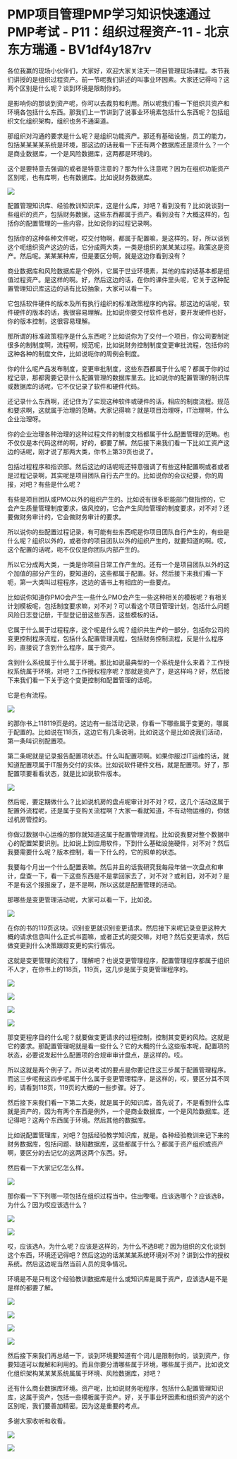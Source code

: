 # PMP项目管理PMP学习知识快速通过PMP考试 - P11：组织过程资产-11 - 北京东方瑞通 - BV1df4y187rv

各位我赢的现场小伙伴们，大家好，欢迎大家关注天一项目管理现场课程。本节我们讲授的是组织过程资产。前一节呢我们讲述的叫事业环因素。大家还记得吗？这两个区别是什么呢？谈到环境是限制你的。

是影响你的那谈到资产呢，你可以去裁剪和利用。所以呢我们看一下组织共资产和环境各包括什么东西。那我们上一节讲到了说事业环境素包括什么东西呢？包括组织文化组织架构，组织也务不通渠道。

那组织对沟通的要求是什么呢？是组织功能资产。那还有基础设施，员工的能力，包括某某某某系统是环境，那这边的话我看一下还有两个数据库还是须什么？一个是商业数据库，一个是风险数据库，这两都是环境的。

这个是要特意去强调的或者是特意注意的？那为什么注意呢？因为在组织功能资产区别呢，也有库啊，也有数据库。比如说财务数据库。



![](img/ddc80811938b319eca1aef84e747a586_1.png)

配置管理知识库、经验教训知识库，这是什么库，对吧？看到没有？比如说谈到一些组织的资产，包括财务数据，这些东西都属于资产。看到没有？大概这样的，包括你的配置管理的一些内容，比如说你的过程记录啊。

包括你的这种各种文件呢，哎交付物啊，都属于配置嘛，是这样的。好，所以谈到这个呃组织资产这边的话，它分成两大类，一类是组织的某某某过程。政策这是资产。然后呢。某某某种库，但是要区分啊，就是这边你看到没有？

商业数据库和风险数据库是个例外，它属于世业环境素，其他的库的话基本都是组值过程资产。是这样的啊。好，然后这边的话，在你的课件里头呢，它关于这种配置管理知识库这边的话有比较抽象，大家可以看一下。

它包括软件硬件的版本及所有执行组织的标准政策程序的内容。那这边的话呢，软件硬件的版本的话，我很容易理解。比如说你要交付软件也好，要开发硬件也好，你的版本控制，这很容易理解。

那所谓的标准政策程序是什么东西呢？比如说你为了交付一个项目，你公司要制定很多的制制度啊，流程啊，规范呢，比如说财务控制制度变更审批流程，包括你的这种各种的制度文件，比如说呃你的周例会制度。

你的什么呢产品发布制度，变更审批制度，这些东西都属于什么呢？都属于你的过程记录，那都需要记录什么配置管理的数据库里去。比如说你的配置管理的制识库或数据库的话呢，它不仅记录了软件和硬件代码。

还记录什么东西啊，还记住为了实现这种软件或硬件的话，相应的制度流程。规范和要求啊，这就属于治理的范畴。大家记得嘛？就是项目治理呀，IT治理啊，什么企业治理呀。

你的企业治理各种治理的这种过程文件的制度文档都属于什么配置管理的范畴。也不仅仅是本代码这样的啊，好的，都要了解。然后接下来我们看一下比如工资产这边的话呢，刚才说了那两大类，你书上第39页也说了。

包括过程程序和指识部。然后这边的话呢呃还特意强调了有些这种配置啊或者或者是过程记录啊，其实呢是项目团队自行去产生的。比如说你的会议纪要，你的周报，对吧？有些是什么呢？

有些是项目团队或PMO以外的组织产生的。比如说有很多职能部门做指控的，它会产生质量管理制度要求，做风控的，它会产生风险管理的制度要求，对不对？还要做财务审计的，它会做财务审计的要求。

所以说你的些配置过程记录，有可能有些东西呢是你项目团队自行产生的，有些是什么呢？组织以外的，或者你的项目团队以外的组织产生的，就要知道的啊。哎，这个配置的话呢，呃不仅仅是你团队内部产生的。

所以它分成两大类，一类是你项目日常工作产生的。还有一个是项目团队以外的这个加值的部分产生的，要知道的，这些都属于配置。好。然后接下来我们看一下呃，第一大类叫过程程序，这边的语书上有相应的一些要点。

比如说你知道你PMO会产生一些什么PMO会产生一些这种相关的模板呢？有相关计划模板呢，包括制度要求嘛，对不对？可以看这个项目管理计划，包括什么问题风险日志登记册，干型登记册这些东西，这些模板的话。

它属于什么属于过程程序，这个呢是什么呢？组织共生产的一部分，包括你公司的变更控制程序流程，包括什么配置管理流程，包括财务控制流程，反是什么程序的，直接说了含到什么程序，属于资产。

含到什么系统属于什么属于环境。那比如说最典型的一个系统是什么来着？工作授权系统属于环境，对吧？工作授权程序呢？那就是资产了，是这样吗？好，然后接下来我们看一下关于这个变更控制和配置管理的话呢。

它是也有流程。

![](img/ddc80811938b319eca1aef84e747a586_3.png)

的那你书上118119页是的。这边有一些活动记录，你看一下哪些属于变更的，哪属于配置的。比如说在118页，这边它有几条说明，比如说这个是比如说我们活动，第一条叫识别配置项。

第二条呢就是记录报告配置项状态。什么叫配置项啊。如果你服过IT运维的话，就知道配置项属于IT服务交付的实体。比如说软件硬件文档，就是配置项。好了，那配置项要看看状态，就是比如说软件版本。



![](img/ddc80811938b319eca1aef84e747a586_5.png)

然后呢，要定期做什么？比如说机房的盘点呢审计对不对？哎，这几个活动这属于配置外流程呢，还是属于变购关流程啊？大家一看就知道，不有动物运维的，你做过机房管控的。

你做过数据中心运维的那你就知道这属于配置管理流程。比如说我要对整个数据中心的配置架要识别。比如说上到应用软件，下到什么基础设施硬件，对不对？然后我要需要什么呢？版本控制，看一下什么的，它的照单的状态。

我要每个月出一个什么配置表嘛。然后并且的话我研究我每段年做一次盘点和审计，盘查一下，看一下这些东西是不是拿回家去了，对不对？或利旧，对不对？是不是有这个报报废了，是不是啊，所以这就是配置管理的活动。

那哪些是变更管理活动呢，大家可以看一下，比如说。

![](img/ddc80811938b319eca1aef84e747a586_7.png)

在你的书的119页这块。识别变更就识别变更请求。然后接下来呢记录变更这种大概的请求信息叫什么正式书面嘛，或者正式的提交嘛，对吧？然后变更请求，然后做变更到什么决策跟踪变更的实行情况。

这就是变更管理的流程了，理解吧？也说变更管理程序，配置管理程序都属于组织不人才，在你书上的118页，119页，这几步是属于变更管理程序的。



![](img/ddc80811938b319eca1aef84e747a586_9.png)

![](img/ddc80811938b319eca1aef84e747a586_10.png)

![](img/ddc80811938b319eca1aef84e747a586_11.png)

![](img/ddc80811938b319eca1aef84e747a586_12.png)

那变更程序目的什么呢？就要做变更请求的过程控制，控制其变更的风险。这就是它的要求。那配置管理呢就是看一些什么？它的大概的什么这些版本呢，配置项的状态，必要说发起什么配置项的合规审审计盘点，是这样的。哎。

所以这就是两个例子了。所以说考试的要点是你要记住这三步属于配置管理程序。而这三步呢我这四步呢属于什么属于变更管理程序，是这样的，哎，要区分其不同的，请看到118页，119页的大概的一些步骤。好了。

然后接下来我们看一下第二大类，就是属于的知识库，首先说了，不是看到什么库就是资产的，因为有两个东西是例外，一个是商业数据库，一个是风险数据库。还记得吧？这两个东西属于环境。然后其他的数据库。

比如说配置管理库，对吧？包括经验教学知识库，就是。各种经验教训来记下来的财务数据库，包括问题、缺陷数据库，这些都属于什么？都属于资产组织或资产啊，要区分的去记忆的这两这两个东西。好。

然后看一下大家记忆怎么样。

![](img/ddc80811938b319eca1aef84e747a586_14.png)

那你看一下下列哪一项包括在组织过程当中。住出嚟噶。应该选哪个？应该选B，为什么？因为哎应该选什么？

![](img/ddc80811938b319eca1aef84e747a586_16.png)

![](img/ddc80811938b319eca1aef84e747a586_17.png)

哎，应该选A，为什么呢？应该是这样的，为什么不选B呢？因为组织的文化谈到这个东西，环境还记得吧？然后这边的话某某某系统环境对不对？讲到公作的授权系统。然后这边呢当然当前人员的竞争情况。

环境是不是只有这个经验教训数据库是什么或知识库是属于资产，应该选A是不是是样的都要了解。

![](img/ddc80811938b319eca1aef84e747a586_19.png)

![](img/ddc80811938b319eca1aef84e747a586_20.png)

![](img/ddc80811938b319eca1aef84e747a586_21.png)

![](img/ddc80811938b319eca1aef84e747a586_22.png)

然后接下来我们再总结一下，谈到环境要知道有个词儿是限制你的，谈到资产，你要知道可以裁解和利用的。而且你要分清哪些属于环境，哪些属于资产。比如说文化组织架构某某某系统属属于环境、风险数据库，对吧？

还有什么商业数据库环境。资产呢，比如说财务呃程序，包括什么配置管理知识库，这属于资产，包括一些模板属于资产。好，关于事业环因素和组织资产的这个区别呢，我们要善加精密。因为这是重要的考点。

多谢大家收听和收看。

![](img/ddc80811938b319eca1aef84e747a586_24.png)

![](img/ddc80811938b319eca1aef84e747a586_25.png)